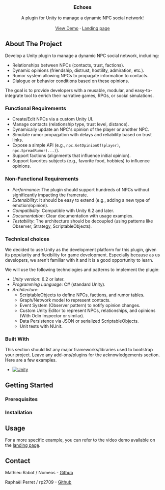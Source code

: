 <br />
<div align="center">
  <h3 align="center">Echoes</h3>

  <p align="center">
    A plugin for Unity to manage a dynamic NPC social network!
    <br />
    <br />
    <a href="">View Demo</a>
    &middot;
    <a href="https://heig-pdg-groupe-24.github.io/landing-page/">Landing page</a>
</div>


<!-- ABOUT THE PROJECT -->
## About The Project

Develop a Unity plugin to manage a dynamic NPC social network, including:

* Relationships between NPCs (contacts, trust, factions).
* Dynamic opinions (friendship, distrust, hostility, admiration, etc.).
* Rumor system allowing NPCs to propagate information to contacts.
* Dialogue or behavior conditions based on these opinions.

The goal is to provide developers with a reusable, modular, and easy-to-integrate tool to enrich their narrative games, RPGs, or social simulations.

### Functional Requirements

* Create/Edit NPCs via a custom Unity UI.
* Manage contacts (relationship type, trust level, distance).
* Dynamically update an NPC's opinion of the player or another NPC.
* Simulate rumor propagation with delays and reliability based on trust links.
* Expose a simple API (e.g., `npc.GetOpinionOf(player)`, `npc.SpreadRumor(...)`).
* Support factions (alignments that influence initial opinion).
* Support favorites subjects (e.g., favorite food, hobbies) to influence opinions.

### Non-Functional Requirements

* *Performance*: The plugin should support hundreds of NPCs without significantly impacting the framerate.
* *Extensibility*: It should be easy to extend (e.g., adding a new type of emotion/opinion).
* *Compatibility*: Compatible with Unity 6.2 and later.
* *Documentation*: Clear documentation with usage examples.
* *Testability*: The architecture should be decoupled (using patterns like Observer, Strategy, ScriptableObjects).

### Technical choices

We decided to use Unity as the development platform for this plugin, given its popularity and flexibility for game development. Especially because as us developers, we aren't familiar with it and it is a good opportunity to learn.

We will use the following technologies and patterns to implement the plugin:

* *Unity version*: 6.2 or later.
* *Programming Language*: C# (standard Unity).
* *Architecture*:
    * ScriptableObjects to define NPCs, factions, and rumor tables.
    * Graph/Network model to represent contacts.
    * Event System (Observer pattern) to notify opinion changes.
    * Custom Unity Editor to represent NPCs, relationships, and opinions (With Odin Inspector or similar).
    * Data Persistence via JSON or serialized ScriptableObjects.
    * Unit tests with NUnit.

### Built With

This section should list any major frameworks/libraries used to bootstrap your project. Leave any add-ons/plugins for the acknowledgements section. Here are a few examples.

* [![Unity][Unity]][Unity-url]

<!-- GETTING STARTED -->
## Getting Started

### Prerequisites

### Installation

<!-- USAGE EXAMPLES -->
## Usage

For a more specific example, you can refer to the video demo available on the [landing page](https://github.com/HEIG-PDG-GROUPE-24/landing-page).

<!-- CONTACT -->
## Contact

Mathieu Rabot / Nomeos - [Github](https://github.com/Nomeos)

Raphaël Perret / rp2709 - [Github](https://github.com/rp2709)

<!-- MARKDOWN LINKS & IMAGES -->
<!-- https://www.markdownguide.org/basic-syntax/#reference-style-links -->
[Unity]: https://img.shields.io/badge/Unity-000000?style=for-the-badge&logo=unity&logoColor=white
[Unity-url]: https://unity.com/
